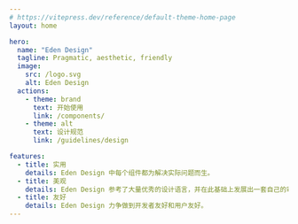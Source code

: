 ```yaml
---
# https://vitepress.dev/reference/default-theme-home-page
layout: home

hero:
  name: "Eden Design"
  tagline: Pragmatic, aesthetic, friendly
  image:
    src: /logo.svg
    alt: Eden Design
  actions:
    - theme: brand
      text: 开始使用
      link: /components/
    - theme: alt
      text: 设计规范
      link: /guidelines/design

features:
  - title: 实用
    details: Eden Design 中每个组件都为解决实际问题而生。
  - title: 美观
    details: Eden Design 参考了大量优秀的设计语言，并在此基础上发展出一套自己的审美。
  - title: 友好
    details: Eden Design 力争做到开发者友好和用户友好。
---
```


